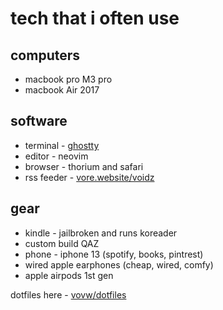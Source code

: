 # tech that i often use

## computers
- macbook pro M3 pro
- macbook Air 2017

## software
- terminal - [ghostty](https://mitchellh.com/ghostty)
- editor - neovim
- browser - thorium and safari
- rss feeder - [vore.website/voidz](https://vore.website/voidz)

## gear
- kindle - jailbroken and runs koreader
- custom build QAZ
- phone - iphone 13 (spotify, books, pintrest)
- wired apple earphones (cheap, wired, comfy)
- apple airpods 1st gen

dotfiles here - [vovw/dotfiles](https://github.com/vovw/dotfiles)


